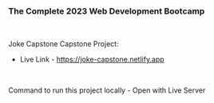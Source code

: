 ### The Complete 2023 Web Development Bootcamp

<br>

Joke Capstone Capstone Project:

- Live Link - https://joke-capstone.netlify.app

<br>

Command to run this project locally - Open with Live Server
